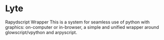 # Lyte
Rapydscript Wrapper
This is a system for seamless use of python with graphics: on-computer or in-browser, a simple and unified wrapper around glowscript/vpython and arpyscript.
